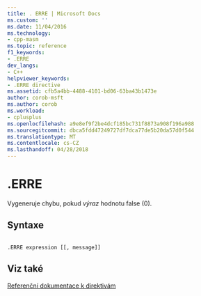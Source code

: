 ```yaml
---
title: . ERRE | Microsoft Docs
ms.custom: ''
ms.date: 11/04/2016
ms.technology:
- cpp-masm
ms.topic: reference
f1_keywords:
- .ERRE
dev_langs:
- C++
helpviewer_keywords:
- .ERRE directive
ms.assetid: cfb5a4bb-4488-4101-bd06-63ba43b1473e
author: corob-msft
ms.author: corob
ms.workload:
- cplusplus
ms.openlocfilehash: a9e8ef9f2be4dcf185bc731f8873a908f196a988
ms.sourcegitcommit: dbca5fdd47249727df7dca77de5b20da57d0f544
ms.translationtype: MT
ms.contentlocale: cs-CZ
ms.lasthandoff: 04/28/2018
---
```

# <a name="erre"></a>.ERRE
Vygeneruje chybu, pokud *výraz* hodnotu false (0).  
  
## <a name="syntax"></a>Syntaxe  
  
```  
  
.ERRE expression [[, message]]  
```  
  
## <a name="see-also"></a>Viz také  
 [Referenční dokumentace k direktivám](../../assembler/masm/directives-reference.md)